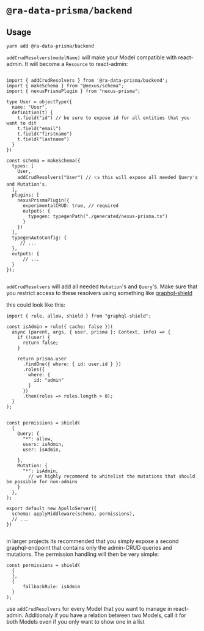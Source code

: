 # `@ra-data-prisma/backend`

## Usage

`yarn add @ra-data-prisma/backend`

`addCrudResolvers(modelName)` will make your Model compatible with react-admin. It will become a `Resource` to react-admin:

```

import { addCrudResolvers } from '@ra-data-prisma/backend';
import { makeSchema } from "@nexus/schema";
import { nexusPrismaPlugin } from "nexus-prisma";

type User = objectType({
  name: "User",
  definition(t) {
    t.field("id") // be sure to expose id for all entities that you want to dit
    t.field("email")
    t.field("firstname")
    t.field("lastname")
  }
})

const schema = makeSchema({
  types: [
    User,
    addCrudResolvers("User") // 👈 this will expose all needed Query's and Mutation's.
  ],
  plugins: [
    nexusPrismaPlugin({
      experimentalCRUD: true, // required
      outputs: {
        typegen: typegenPath("./generated/nexus-prisma.ts")
      }
    })
  ],
  typegenAutoConfig: {
     // ...
  },
  outputs: {
      // ...
  }
});


```

`addCrudResolvers` will add all needed `Mutation`'s and `Query`'s.
Make sure that you restrict access to these resolvers using something like [graphql-shield](https://github.com/maticzav/graphql-shield)

this could look like this:

```
import { rule, allow, shield } from "graphql-shield";

const isAdmin = rule({ cache: false })(
  async (parent, args, { user, prisma }: Context, info) => {
    if (!user) {
      return false;
    }

    return prisma.user
      .findOne({ where: { id: user.id } })
      .roles({
        where: {
          id: "admin"
        }
      })
      .then(roles => roles.length > 0);
  }
);


const permissions = shield(
  {
    Query: {
      "*": allow,
      users: isAdmin,
      user: isAdmin,

    },
    Mutation: {
      "*": isAdmin,
        // we highly recommend to whitelist the mutations that should be possible for non-admins
    }
  },
);

export default new ApolloServer({
  schema: applyMiddleware(schema, permissions),
  // ...
})


```

in larger projects its recommended that you simply expose a second graphql-endpoint that contains only the admin-CRUD queries and mutations.
The permission handling will then be very simple:

```
const permissions = shield(
  {
  },
  {
      fallbackRule: isAdmin
  }
);
```

use `addCrudResolvers` for every Model that you want to manage in react-admin. Additionaly if you have a relation between two Models, call it for both Models even if you only want to show one in a list
